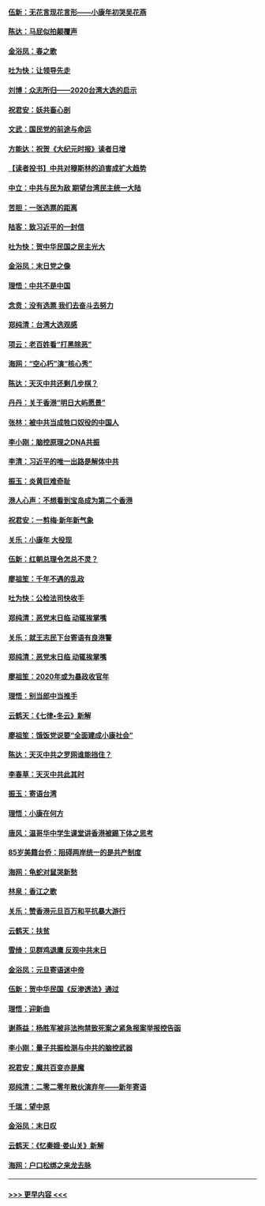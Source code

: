 #### [伍新：无花言现花言形——小康年初哭吴花燕](../pages/nsc993/n11800044.md?t=01181155) 
#### [陈达：马屁似拍颠覆声](../pages/nsc993/n11800010.md?t=01181155) 
#### [金浴凤：春之歌](../pages/nsc993/n11797687.md?t=01181155) 
#### [吐为快：让领导先走](../pages/nsc993/n11797512.md?t=01181155) 
#### [刘博：众志所归——2020台湾大选的启示](../pages/nsc993/n11796878.md?t=01181155) 
#### [祝君安：妖共畜心剖](../pages/nsc993/n11794273.md?t=01181155) 
#### [文武：国民党的前途与命运](../pages/nsc993/n11794198.md?t=01181155) 
#### [方能达：祝贺《大纪元时报》读者日增](../pages/nsc993/n11793807.md?t=01181155) 
#### [【读者投书】中共对穆斯林的迫害成扩大趋势](../pages/nsc993/n11791371.md?t=01181155) 
#### [中立：中共与民为敌 期望台湾民主统一大陆](../pages/nsc993/n11790392.md?t=01181155) 
#### [苦胆：一张选票的距离](../pages/nsc993/n11788914.md?t=01181155) 
#### [陆客：致习近平的一封信](../pages/nsc993/n11788867.md?t=01181155) 
#### [吐为快：贺中华民国之民主光大](../pages/nsc993/n11788618.md?t=01181155) 
#### [金浴凤：末日党之像](../pages/nsc993/n11787475.md?t=01181155) 
#### [理悟：中共不是中国](../pages/nsc993/n11787463.md?t=01181155) 
#### [念贲：没有选票  我们去奋斗去努力](../pages/nsc993/n11787398.md?t=01181155) 
#### [郑纯清：台湾大选观感](../pages/nsc993/n11786210.md?t=01181155) 
#### [项云：老百姓看“打黑除恶”](../pages/nsc993/n11785398.md?t=01181155) 
#### [海网：“空心朽”演“核心秀”](../pages/nsc993/n11783874.md?t=01181155) 
#### [陈达：天灭中共还剩几步棋？](../pages/nsc993/n11783719.md?t=01181155) 
#### [丹丹：关于香港“明日大屿愿景”](../pages/nsc993/n11783273.md?t=01181155) 
#### [张林：被中共当成牲口奴役的中国人](../pages/nsc993/n11782397.md?t=01181155) 
#### [李小刚：脑控原理之DNA共振](../pages/nsc993/n11780962.md?t=01181155) 
#### [李清：习近平的唯一出路是解体中共](../pages/nsc993/n11780866.md?t=01181155) 
#### [振玉：炎黄巨难奇耻](../pages/nsc993/n11779632.md?t=01181155) 
#### [港人心声：不想看到宝岛成为第二个香港](../pages/nsc993/n11778817.md?t=01181155) 
#### [祝君安：一剪梅‧新年新气象](../pages/nsc993/n11776340.md?t=01181155) 
#### [关乐：小康年 大役现](../pages/nsc993/n11774213.md?t=01181155) 
#### [伍新：红朝总理令怎总不灵？](../pages/nsc993/n11770813.md?t=01181155) 
#### [廖祖笙：千年不遇的乱政](../pages/nsc993/n11770373.md?t=01181155) 
#### [吐为快：公检法司快收手](../pages/nsc993/n11770359.md?t=01181155) 
#### [郑纯清：恶党末日临 动辄挨掌嘴](../pages/nsc993/n11769912.md?t=01181155) 
#### [关乐：就王志民下台寄语有良港警](../pages/nsc993/n11769903.md?t=01181155) 
#### [郑纯清：恶党末日临 动辄挨掌嘴](../pages/nsc993/n11769356.md?t=01181155) 
#### [廖祖笙：2020年或为暴政收官年](../pages/nsc993/n11768216.md?t=01181155) 
#### [理悟：别当郎中当推手](../pages/nsc993/n11768243.md?t=01181155) 
#### [云鹤天：《七律▪冬云》新解](../pages/nsc993/n11768204.md?t=01181155) 
#### [廖祖笙：饿饭党说要“全面建成小康社会”](../pages/nsc993/n11767482.md?t=01181155) 
#### [陈达：天灭中共之罗网谁能挡住？](../pages/nsc993/n11767465.md?t=01181155) 
#### [李春草：天灭中共此其时](../pages/nsc993/n11767452.md?t=01181155) 
#### [振玉：寄语台湾](../pages/nsc993/n11767432.md?t=01181155) 
#### [理悟：小康在何方](../pages/nsc993/n11767394.md?t=01181155) 
#### [唐风：温哥华中学生课堂讲香港被踢下体之思考](../pages/nsc993/n11766848.md?t=01181155) 
#### [85岁美籍台侨：阻碍两岸统一的是共产制度](../pages/nsc993/n11765043.md?t=01181155) 
#### [海网：龟蛇对鼠哭新愁](../pages/nsc993/n11764895.md?t=01181155) 
#### [林泉：香江之歌](../pages/nsc993/n11764415.md?t=01181155) 
#### [关乐：赞香港元旦百万和平抗暴大游行](../pages/nsc993/n11764382.md?t=01181155) 
#### [云鹤天：扶贫](../pages/nsc993/n11764245.md?t=01181155) 
#### [雪绮：见群鸡退鹰  反观中共末日](../pages/nsc993/n11762112.md?t=01181155) 
#### [金浴凤：元旦寄语迷中帝](../pages/nsc993/n11761788.md?t=01181155) 
#### [伍新：贺中华民国《反渗透法》通过](../pages/nsc993/n11761994.md?t=01181155) 
#### [理悟：迎新曲](../pages/nsc993/n11761152.md?t=01181155) 
#### [谢燕益：杨胜军被非法拘禁致死案之紧急报案举报控告函](../pages/nsc993/n11756134.md?t=01181155) 
#### [李小刚：量子共振检测与中共的脑控武器](../pages/nsc993/n11754518.md?t=01181155) 
#### [祝君安：魔共百变亦是魔](../pages/nsc993/n11754469.md?t=01181155) 
#### [郑纯清：二零二零年散伙演弃年——新年寄语](../pages/nsc993/n11754195.md?t=01181155) 
#### [千瑞：望中原](../pages/nsc993/n11754159.md?t=01181155) 
#### [金浴凤：末日叹](../pages/nsc993/n11752359.md?t=01181155) 
#### [云鹤天：《忆秦娥‧娄山关》新解](../pages/nsc993/n11752348.md?t=01181155) 
#### [海网：户口松绑之来龙去脉](../pages/nsc993/n11752328.md?t=01181155) 

----
#### [ >>> 更早内容 <<< ](../indexes/nsc993-earlier.md)
